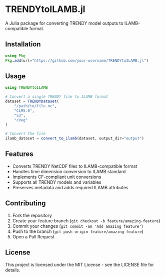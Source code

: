 # TRENDYtoILAMB.jl

A Julia package for converting TRENDY model outputs to ILAMB-compatible format.

## Installation

```julia
using Pkg
Pkg.add(url="https://github.com/your-username/TRENDYtoILAMB.jl")
```

## Usage

```julia
using TRENDYtoILAMB

# Convert a single TRENDY file to ILAMB format
dataset = TRENDYDataset(
    "/path/to/file.nc",
    "CLM5.0",
    "S3",
    "cVeg"
)

# Convert the file
ilamb_dataset = convert_to_ilamb(dataset, output_dir="output")
```

## Features

- Converts TRENDY NetCDF files to ILAMB-compatible format
- Handles time dimension conversion to ILAMB standard
- Implements CF-compliant unit conversions
- Supports all TRENDY models and variables
- Preserves metadata and adds required ILAMB attributes

## Contributing

1. Fork the repository
2. Create your feature branch (`git checkout -b feature/amazing-feature`)
3. Commit your changes (`git commit -am 'Add amazing feature'`)
4. Push to the branch (`git push origin feature/amazing-feature`)
5. Open a Pull Request

## License

This project is licensed under the MIT License - see the LICENSE file for details.